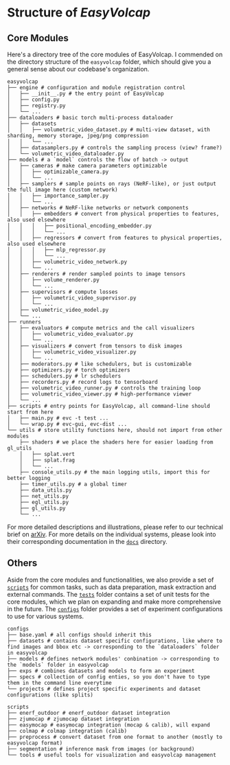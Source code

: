 # Structure of ***EasyVolcap***

## Core Modules

Here's a directory tree of the core modules of EasyVolcap.
I commended on the directory structure of the `easyvolcap` folder, which should give you a general sense about our codebase's organization.

```shell
easyvolcap
├── engine # configuration and module registration control
│   ├── __init__.py # the entry point of EasyVolcap
│   ├── config.py
│   ├── registry.py
│   └── ...
├── dataloaders # basic torch multi-process dataloader
│   ├── datasets
│   │   ├── volumetric_video_dataset.py # multi-view dataset, with sharding, memory storage, jpeg/png compression
│   │   └── ...
│   ├── datasamplers.py # controls the sampling process (view? frame?)
│   └── volumetric_video_dataloader.py
├── models # a `model` controls the flow of batch -> output
│   ├── cameras # make camera parameters optimizable
│   │   ├── optimizable_camera.py
│   │   └── ...
│   ├── samplers # sample points on rays (NeRF-like), or just output the full image here (custom network)
│   │   ├── importance_sampler.py
│   │   └── ...
│   ├── networks # NeRF-like networks or network components
│   │   ├── embedders # convert from physical properties to features, also used elsewhere
│   │   │   ├── positional_encoding_embedder.py
│   │   │   └── ...
│   │   ├── regressors # convert from features to physical properties, also used elsewhere
│   │   │   ├── mlp_regressor.py
│   │   │   └── ...
│   │   ├── volumetric_video_network.py
│   │   └── ...
│   ├── renderers # render sampled points to image tensors
│   │   ├── volume_renderer.py
│   │   └── ...
│   ├── supervisors # compute losses
│   │   ├── volumetric_video_supervisor.py
│   │   └── ...
│   ├── volumetric_video_model.py
│   └── ...
├── runners
│   ├── evaluators # compute metrics and the call visualizers
│   │   ├── volumetric_video_evaluator.py
│   │   └── ...
│   ├── visualizers # convert from tensors to disk images
│   │   ├── volumetric_video_visualizer.py
│   │   └── ...
│   ├── moderators.py # like schedulers, but is customizable
│   ├── optimizers.py # torch optimizers
│   ├── schedulers.py # lr schedulers
│   ├── recorders.py # record logs to tensorboard
│   ├── volumetric_video_runner.py # controls the training loop
│   ├── volumetric_video_viewer.py # high-performance viewer
│   └── ...
├── scripts # entry points for EasyVolcap, all command-line should start from here
│   ├── main.py # evc -t test ...
│   └── wrap.py # evc-gui, evc-dist ...
└── utils # store utility functions here, should not import from other modules
    ├── shaders # we place the shaders here for easier loading from gl_utils
    │   ├── splat.vert
    │   ├── splat.frag
    │   └── ...
    ├── console_utils.py # the main logging utils, import this for better logging
    ├── timer_utils.py # a global timer
    ├── data_utils.py
    ├── net_utils.py
    ├── egl_utils.py
    ├── gl_utils.py
    └── ...
```

For more detailed descriptions and illustrations, please refer to our technical brief on [arXiv](https://arxiv.org/abs/2312.06575).
For more details on the individual systems, please look into their corresponding documentation in the [`docs`](../../docs) directory.

## Others

Aside from the core modules and functionalities, we also provide a set of [`scripts`](../../scripts) for common tasks, such as data preparation, mask extraction and external commands.
The [`tests`](../../tests) folder contains a set of unit tests for the core modules, which we plan on expanding and make more comprehensive in the future.
The [`configs`](../../configs) folder provides a set of experiment configurations to use for various systems.

```shell
configs
├── base.yaml # all configs should inherit this
├── datasets # contains dataset specific configurations, like where to find images and bbox etc -> corresponding to the `dataloaders` folder in easyvolcap
├── models # defines network modules' conbination -> corresponding to the `models` folder in easyvolcap
├── exps # combines datasets and models to form an experiment
├── specs # collection of config enties, so you don't have to type them in the command line everytime
└── projects # defines project specific experiments and dataset configurations (like splits)

scripts
├── enerf_outdoor # enerf_outdoor dataset integration
├── zjumocap # zjumocap dataset integration
├── easymocap # easymocap integration (mocap & calib), will expand
├── colmap # colmap integration (calib)
├── preprocess # convert dataset from one format to another (mostly to easyvolcap format)
├── segmentation # inference mask from images (or background)
└── tools # useful tools for visualization and easyvolcap management
```
